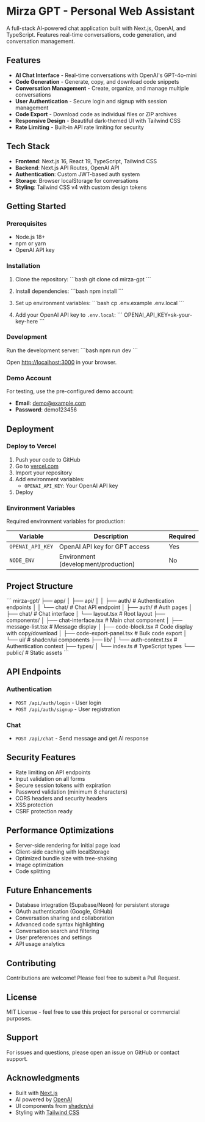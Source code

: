# Mirza GPT - Personal Web Assistant

A full-stack AI-powered chat application built with Next.js, OpenAI, and TypeScript. Features real-time conversations, code generation, and conversation management.

## Features

- **AI Chat Interface** - Real-time conversations with OpenAI's GPT-4o-mini
- **Code Generation** - Generate, copy, and download code snippets
- **Conversation Management** - Create, organize, and manage multiple conversations
- **User Authentication** - Secure login and signup with session management
- **Code Export** - Download code as individual files or ZIP archives
- **Responsive Design** - Beautiful dark-themed UI with Tailwind CSS
- **Rate Limiting** - Built-in API rate limiting for security

## Tech Stack

- **Frontend**: Next.js 16, React 19, TypeScript, Tailwind CSS
- **Backend**: Next.js API Routes, OpenAI API
- **Authentication**: Custom JWT-based auth system
- **Storage**: Browser localStorage for conversations
- **Styling**: Tailwind CSS v4 with custom design tokens

## Getting Started

### Prerequisites

- Node.js 18+ 
- npm or yarn
- OpenAI API key

### Installation

1. Clone the repository:
\`\`\`bash
git clone <repository-url>
cd mirza-gpt
\`\`\`

2. Install dependencies:
\`\`\`bash
npm install
\`\`\`

3. Set up environment variables:
\`\`\`bash
cp .env.example .env.local
\`\`\`

4. Add your OpenAI API key to `.env.local`:
\`\`\`
OPENAI_API_KEY=sk-your-key-here
\`\`\`

### Development

Run the development server:
\`\`\`bash
npm run dev
\`\`\`

Open [http://localhost:3000](http://localhost:3000) in your browser.

### Demo Account

For testing, use the pre-configured demo account:
- **Email**: demo@example.com
- **Password**: demo123456

## Deployment

### Deploy to Vercel

1. Push your code to GitHub
2. Go to [vercel.com](https://vercel.com)
3. Import your repository
4. Add environment variables:
   - `OPENAI_API_KEY`: Your OpenAI API key
5. Deploy

### Environment Variables

Required environment variables for production:

| Variable | Description | Required |
|----------|-------------|----------|
| `OPENAI_API_KEY` | OpenAI API key for GPT access | Yes |
| `NODE_ENV` | Environment (development/production) | No |

## Project Structure

\`\`\`
mirza-gpt/
├── app/
│   ├── api/
│   │   ├── auth/          # Authentication endpoints
│   │   └── chat/          # Chat API endpoint
│   ├── auth/              # Auth pages
│   ├── chat/              # Chat interface
│   └── layout.tsx         # Root layout
├── components/
│   ├── chat-interface.tsx # Main chat component
│   ├── message-list.tsx   # Message display
│   ├── code-block.tsx     # Code display with copy/download
│   ├── code-export-panel.tsx # Bulk code export
│   └── ui/                # shadcn/ui components
├── lib/
│   └── auth-context.tsx   # Authentication context
├── types/
│   └── index.ts           # TypeScript types
└── public/                # Static assets
\`\`\`

## API Endpoints

### Authentication

- `POST /api/auth/login` - User login
- `POST /api/auth/signup` - User registration

### Chat

- `POST /api/chat` - Send message and get AI response

## Security Features

- Rate limiting on API endpoints
- Input validation on all forms
- Secure session tokens with expiration
- Password validation (minimum 8 characters)
- CORS headers and security headers
- XSS protection
- CSRF protection ready

## Performance Optimizations

- Server-side rendering for initial page load
- Client-side caching with localStorage
- Optimized bundle size with tree-shaking
- Image optimization
- Code splitting

## Future Enhancements

- Database integration (Supabase/Neon) for persistent storage
- OAuth authentication (Google, GitHub)
- Conversation sharing and collaboration
- Advanced code syntax highlighting
- Conversation search and filtering
- User preferences and settings
- API usage analytics

## Contributing

Contributions are welcome! Please feel free to submit a Pull Request.

## License

MIT License - feel free to use this project for personal or commercial purposes.

## Support

For issues and questions, please open an issue on GitHub or contact support.

## Acknowledgments

- Built with [Next.js](https://nextjs.org)
- AI powered by [OpenAI](https://openai.com)
- UI components from [shadcn/ui](https://ui.shadcn.com)
- Styling with [Tailwind CSS](https://tailwindcss.com)

